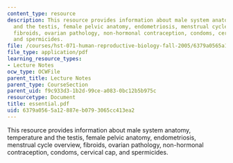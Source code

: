 ```yaml
---
content_type: resource
description: This resource provides information about male system anatomy, temperature
  and the testis, female pelvic anatomy, endometriosis, menstrual cycle overview,
  fibroids, ovarian pathology, non-hormonal contraception, condoms, cervical cap,
  and spermicides.
file: /courses/hst-071-human-reproductive-biology-fall-2005/6379a0565a12887eb0793065cc413ea2_essential.pdf
file_type: application/pdf
learning_resource_types:
- Lecture Notes
ocw_type: OCWFile
parent_title: Lecture Notes
parent_type: CourseSection
parent_uid: f9c933d3-1b2d-99ce-a083-0bc12b5b975c
resourcetype: Document
title: essential.pdf
uid: 6379a056-5a12-887e-b079-3065cc413ea2
---
```

This resource provides information about male system anatomy, temperature and the testis, female pelvic anatomy, endometriosis, menstrual cycle overview, fibroids, ovarian pathology, non-hormonal contraception, condoms, cervical cap, and spermicides.

